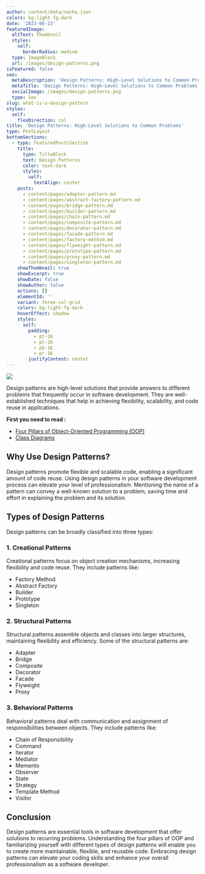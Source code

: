 ```yaml
---
author: content/data/nacho.json
colors: bg-light-fg-dark
date: '2023-06-23'
featuredImage:
  altText: Thumbnail
  styles:
    self:
      borderRadius: medium
  type: ImageBlock
  url: /images/design-patterns.png
isFeatured: false
seo:
  metaDescription: 'Design Patterns: High-Level Solutions to Common Problems.'
  metaTitle: 'Design Patterns: High-Level Solutions to Common Problems'
  socialImage: /images/design-patterns.png
  type: Seo
slug: what-is-a-design-pattern
styles:
  self:
    flexDirection: col
title: 'Design Patterns: High-Level Solutions to Common Problems'
type: PostLayout
bottomSections:
  - type: FeaturedPostsSection
    title:
      type: TitleBlock
      text: Design Patterns
      color: text-dark
      styles:
        self:
          textAlign: center
    posts:
      - content/pages/adapter-pattern.md
      - content/pages/abstract-factory-pattern.md
      - content/pages/bridge-pattern.md
      - content/pages/builder-pattern.md
      - content/pages/chain-pattern.md
      - content/pages/composite-pattern.md
      - content/pages/decorator-pattern.md
      - content/pages/facade-pattern.md
      - content/pages/factory-method.md
      - content/pages/flyweight-pattern.md
      - content/pages/prototype-pattern.md
      - content/pages/proxy-pattern.md
      - content/pages/singleton-pattern.md
    showThumbnail: true
    showExcerpt: true
    showDate: false
    showAuthor: false
    actions: []
    elementId: ''
    variant: three-col-grid
    colors: bg-light-fg-dark
    hoverEffect: shadow
    styles:
      self:
        padding:
          - pt-16
          - pl-16
          - pb-16
          - pr-16
        justifyContent: center
---
```

![](/images/design-patterns.png)

Design patterns are high-level solutions that provide answers to different problems that frequently occur in software development. They are well-established techniques that help in achieving flexibility, scalability, and code reuse in applications.

**First you need to read :**

*   [Four Pillars of Object-Oriented Programming (OOP)](/oop-pilars)
*   [Class Diagrams](/class-diagram)

## Why Use Design Patterns?

Design patterns promote flexible and scalable code, enabling a significant amount of code reuse. Using design patterns in your software development process can elevate your level of professionalism. Mentioning the name of a pattern can convey a well-known solution to a problem, saving time and effort in explaining the problem and its solution.

## Types of Design Patterns

Design patterns can be broadly classified into three types:

### 1. Creational Patterns

Creational patterns focus on object creation mechanisms, increasing flexibility and code reuse. They include patterns like:

*   Factory Method
*   Abstract Factory
*   Builder
*   Prototype
*   Singleton

### 2. Structural Patterns

Structural patterns assemble objects and classes into larger structures, maintaining flexibility and efficiency. Some of the structural patterns are:

*   Adapter
*   Bridge
*   Composite
*   Decorator
*   Facade
*   Flyweight
*   Proxy

### 3. Behavioral Patterns

Behavioral patterns deal with communication and assignment of responsibilities between objects. They include patterns like:

*   Chain of Responsibility
*   Command
*   Iterator
*   Mediator
*   Memento
*   Observer
*   State
*   Strategy
*   Template Method
*   Visitor

## Conclusion

Design patterns are essential tools in software development that offer solutions to recurring problems. Understanding the four pillars of OOP and familiarizing yourself with different types of design patterns will enable you to create more maintainable, flexible, and reusable code. Embracing design patterns can elevate your coding skills and enhance your overall professionalism as a software developer.
